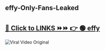 
 ## effy-Only-Fans-Leaked

# <h2><a href="https://clipsfans.com/effy&ref=git">🔗 Click to LINKS ⏩⏩ 👉 🟢 effy </a></h2>

<a href="https://clipsfans.com/effy&ref=git" rel="nofollow" data-target="animated-image.originalLink"><img src="https://i.ibb.co.com/xMMVF88/686577567.gif" alt="Viral Video Original" style="max-width: 100%; display: inline-block;" data-target="animated-image.originalImage"></a>
